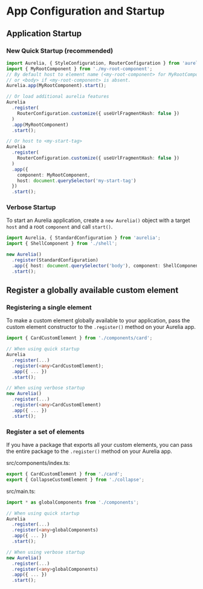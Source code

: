 # App Configuration and Startup

## Application Startup

### New Quick Startup \(recommended\)

```typescript
import Aurelia, { StyleConfiguration, RouterConfiguration } from 'aurelia';
import { MyRootComponent } from './my-root-component';
// By default host to element name (<my-root-component> for MyRootComponent),
// or <body> if <my-root-component> is absent.
Aurelia.app(MyRootComponent).start();

// Or load additional aurelia features
Aurelia
  .register(
    RouterConfiguration.customize({ useUrlFragmentHash: false })
  )
  .app(MyRootComponent)
  .start();

// Or host to <my-start-tag>
Aurelia
  .register(
    RouterConfiguration.customize({ useUrlFragmentHash: false })
  )
  .app({
    component: MyRootComponent,
    host: document.querySelector('my-start-tag')
  })
  .start();
```

### Verbose Startup

To start an Aurelia application, create a `new Aurelia()` object with a target `host` and a root `component` and call `start()`.

```typescript
import Aurelia, { StandardConfiguration } from 'aurelia';
import { ShellComponent } from './shell';

new Aurelia()
  .register(StandardConfiguration)
  .app({ host: document.querySelector('body'), component: ShellComponent })
  .start();
```

## Register a globally available custom element

### Registering a single element

To make a custom element globally available to your application, pass the custom element constructor to the `.register()` method on your Aurelia app.

```typescript
import { CardCustomElement } from './components/card';

// When using quick startup
Aurelia
  .register(...)
  .register(<any>CardCustomElement);
  .app({ ... })
  .start();

// When using verbose startup
new Aurelia()
  .register(...)
  .register(<any>CardCustomElement)
  .app({ ... })
  .start();
```

### Register a set of elements

If you have a package that exports all your custom elements, you can pass the entire package to the `.register()` method on your Aurelia app.

src/components/index.ts:

```typescript
export { CardCustomElement } from './card';
export { CollapseCustomElement } from './collapse';
```

src/main.ts:

```typescript
import * as globalComponents from './components';

// When using quick startup
Aurelia
  .register(...)
  .register(<any>globalComponents)
  .app({ ... })
  .start();

// When using verbose startup
new Aurelia()
  .register(...)
  .register(<any>globalComponents)
  .app({ ... })
  .start();
```


